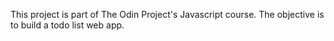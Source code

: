 This project is part of The Odin Project's Javascript course. The objective is to build a todo list web app.